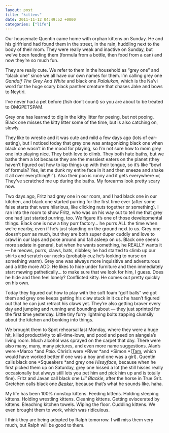 ```yaml
---
layout: post
title: "kittens"
date: 2011-11-12 04:49:52 +0000
categories: ["life"]
---
```


[](https://judytuna.com/2011/11/kittens/2011-11-06_14-36-26_783/)

Our housemate Quentin came home with orphan kittens on Sunday. He and his girlfriend had found them in the street, in the rain, huddling next to the body of their mom. They were really weak and inactive on Sunday, but we’ve been feeding them (formula from a bottle, then food from a can) and now they’re so much fun.

They are really cute. We refer to them in the household as “grey one” and “black one” since we all have our own names for them. I’m calling grey one *Gandalf The Grey And White* and black one *Palalukan*, which is the Na’vi word for the huge scary black panther creature that chases Jake and bows to Neytiri. 

[](https://judytuna.com/2011/11/kittens/303041_10150347790913244_547943243_8290099_2078168484_n/)

I’ve never had a pet before (fish don’t count) so you are about to be treated to OMGPETSPAM. 

Grey one has learned to dig in the kitty litter for peeing, but not pooing. Black one misses the kitty litter some of the time, but is also catching on, slowly. 

[](https://judytuna.com/2011/11/kittens/386129_10150349077733244_547943243_8297604_1165503445_n/)

They like to wrestle and it was cute and mild a few days ago (lots of ear-eating), but I noticed today that grey one was antagonizing black one when black one wasn’t in the mood for playing, so I’m not sure how to mom grey one into playing nice. They both love to climb. They both hate baths, but we bathe them a lot because they are the messiest eaters on the planet (they haven’t figured out how to lap things up with their tongue, so it’s like “bowl of formula? Yes, let me dunk my entire face in it and then sneeze and shake it all over everything!!!”). Also their poo is runny and it gets everywhere =( They’ve scratched me up during the baths. My forearms look pretty scary now.

[](https://judytuna.com/2011/11/kittens/308317_10150347790103244_547943243_8290083_365744481_n/)

Two days ago, Fritz had grey one in our room, and I had black one in our kitchen, and black one started purring for the first time ever (after some false starts that were hilarious, like clicking nuts together or something). I ran into the room to show Fritz, who was on his way out to tell me that grey one had just started purring, too. We figure it’s one of those developmental things. Black one is now a tiny purr factory… he purrs ALL the time when we’re nearby, even if he’s just standing on the ground next to us. Grey one doesn’t purr as much, but they are both super duper cuddly and love to crawl in our laps and poke around and fall asleep on us. Black one seems more sedate in general, but when he wants something, he REALLY wants it — he meows, purrs, claws, bats, nibbles; he had started to climb up our shirts and scratch our necks (probably cuz he’s looking to nurse on something warm). Grey one was always more inquisitive and adventurous and a little more ADD. He likes to hide under furniture and then immediately start mewing pathetically… to make sure that we look for him, I guess. Does he hide and then feel lonely? Conflicted kitty. He comes out pretty quickly on his own.

[](https://judytuna.com/2011/11/kittens/297869_10150347785763244_547943243_8289980_1121359502_n/)

Today they figured out how to play with the soft foam “golf balls” we got them and grey one keeps getting his claw stuck in it cuz he hasn’t figured out that he can just retract his claws yet. They’re also getting braver every day and jumping and running and bounding about — they just sprinted for the first time yesterday. Little tiny furry lightning bolts zapping clumsily about the kitchen and bonking into things. 

We brought them to Spot rehearsal last Monday, where they were a huge hit, killed productivity to all-time-lows, and pood and peed on alangela’s living room. Much alcohol was sprayed on the carpet that day. There were also many, many, many pictures, and even more name suggestions. Alan’s were *Marco *and *Polo*. Chris’s were *River *and *Simon *([Tam](http://en.wikipedia.org/wiki/List_of_Firefly_characters#Simon_Tam), which would have worked better if one was a boy and one was a girl). Quentin calls black one *Squeakers *and grey one *Hissyface*, because when he first picked them up on Saturday, grey one hissed a lot (he still hisses really occasionally but always still lets you pet him and pick him up and is totally fine). Fritz and Javan call black one *Lil’ Blackie*, after the horse in True Grit. Gretchen calls black one *[Beaker](http://muppet.wikia.com/wiki/Beaker)*, because that’s what he sounds like. haha.

My life has been 100% nonstop kittens. Feeding kittens. Holding sleeping kittens. Holding wrestling kittens. Cleaning kittens. Getting eviscerated by kittens. Bleaching kitchen towels. Wiping the floor. Cuddling kittens. We even brought them to work, which was ridiculous. 

I think they are being adopted by Ralph tomorrow. I will miss them very much, but Ralph will be good to them.
